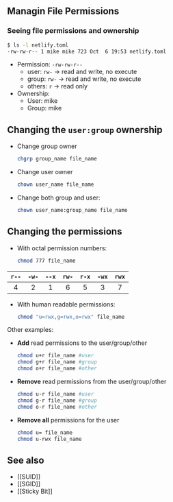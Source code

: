 ## Managin File Permissions

### Seeing file permissions and ownership

```bash
$ ls -l netlify.toml 
-rw-rw-r-- 1 mike mike 723 Oct  6 19:53 netlify.toml
```

- Permission: `-rw-rw-r--`
  - user: `rw-` -> read and write, no execute
  - group: `rw-` -> read and write, no execute
  - others: `r` -> read only
- Ownership:
  - User: mike
  - Group: mike

## Changing the `user:group` ownership

- Change group owner
  ```bash
  chgrp group_name file_name
  ```
- Change user owner
  ```bash
  chown user_name file_name
  ```
- Change both group and user:
  ```bash
  chown user_name:group_name file_name
  ```

## Changing the permissions

- With octal permission numbers:
  ```bash
  chmod 777 file_name
  ```

| `r--` | `-w-` | `--x` | `rw-` | `r-x` | `-wx` | `rwx` |
| :---: | :---: | :---: | :---: | :---: | :---: | :---: |
|   4   |   2   |   1   |   6   |   5   |   3   |   7   |

- With human readable permissions:
  ```bash
  chmod "u=rwx,g=rwx,o=rwx" file_name
  ```

Other examples:

- **Add** read permissions to the user/group/other
  ```bash
  chmod u+r file_name #user
  chmod g+r file_name #group
  chmod o+r file_name #other
  ```
- **Remove** read permissions from the user/group/other
  ```bash
  chmod u-r file_name #user
  chmod g-r file_name #group
  chmod o-r file_name #other
  ```
- **Remove all** permissions for the user
  ```bash
  chmod u= file_name
  chmod u-rwx file_name
  ```

## See also

- [[SUID]]
- [[SGID]]
- [[Sticky Bit]]
